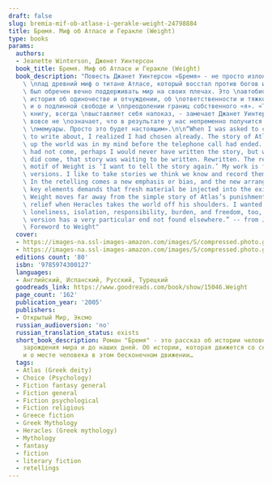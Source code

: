 ```yaml
---
draft: false
slug: bremia-mif-ob-atlase-i-gerakle-weight-24798884
title: Бремя. Миф об Атласе и Геракле (Weight)
type: books
params:
  authors:
  - Jeanette Winterson, Дженет Уинтерсон
  book_title: Бремя. Миф об Атласе и Геракле (Weight)
  book_description: "Повесть Джанет Уинтерсон «Бремя» - не просто изложенный на современный\
    \ \nлад древний миф о титане Атласе, который восстал против богов и в \nнаказание\
    \ был обречен вечно поддерживать мир на своих плечах. Это \nавтобиографическая\
    \ история об одиночестве и отчуждении, об \nответственности и тяжком бремени &\
    \ и о подлинной свободе и \nпреодолении границ собственного «я». «Тот, кто пишет\
    \ книгу, всегда \nвыставляет себя напоказ, - замечает Джанет Уинтерсон. - Но это\
    \ вовсе не \nозначает, что в результате у нас непременно получится исповедь или\
    \ \nмемуары. Просто это будет настоящим».\n\n“When I was asked to choose a myth\
    \ to write about, I realized I had chosen already. The story of Atlas holding\
    \ up the world was in my mind before the telephone call had ended. If the call\
    \ had not come, perhaps I would never have written the story, but when the call\
    \ did come, that story was waiting to be written. Rewritten. The recurring language\
    \ motif of Weight is ‘I want to tell the story again.’ My work is full of cover\
    \ versions. I like to take stories we think we know and record them differently.\
    \ In the retelling comes a new emphasis or bias, and the new arrangement of the\
    \ key elements demands that fresh material be injected into the existing text.\
    \ Weight moves far away from the simple story of Atlas’s punishment and his temporary\
    \ relief when Heracles takes the world off his shoulders. I wanted to explore\
    \ loneliness, isolation, responsibility, burden, and freedom, too, because my\
    \ version has a very particular end not found elsewhere.” -- from Jeanette Winterson’s\
    \ Foreword to Weight"
  cover:
  - https://images-na.ssl-images-amazon.com/images/S/compressed.photo.goodreads.com/books/1538032254i/42080336.jpg
  - https://images-na.ssl-images-amazon.com/images/S/compressed.photo.goodreads.com/books/1405975290i/15046.jpg
  editions count: '80'
  isbn: '9785974300127'
  languages:
  - Английский, Испанский, Русский, Турецкий
  goodreads_link: https://www.goodreads.com/book/show/15046.Weight
  page_count: '162'
  publication_year: '2005'
  publishers:
  - Открытый Мир, Эксмо
  russian_audioversion: 'no'
  russian_translation_status: exists
  short_book_description: Роман "Бремя" - это рассказ об истории человечества, с момента
    зарождения мира и до наших дней. Об истории, которая движется со скоростью света
    и о месте человека в этом бесконечном движении…
  tags:
  - Atlas (Greek deity)
  - Choice (Psychology)
  - Fiction fantasy general
  - Fiction general
  - Fiction psychological
  - Fiction religious
  - Greece fiction
  - Greek Mythology
  - Heracles (Greek mythology)
  - Mythology
  - fantasy
  - fiction
  - literary fiction
  - retellings
---
```

